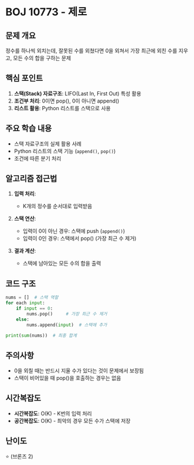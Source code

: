 # BOJ 10773 - 제로

## 문제 개요
정수를 하나씩 외치는데, 잘못된 수를 외쳤다면 0을 외쳐서 가장 최근에 외친 수를 지우고, 모든 수의 합을 구하는 문제

## 핵심 포인트
1. **스택(Stack) 자료구조**: LIFO(Last In, First Out) 특성 활용
2. **조건부 처리**: 0이면 pop(), 0이 아니면 append()
3. **리스트 활용**: Python 리스트를 스택으로 사용

## 주요 학습 내용
- 스택 자료구조의 실제 활용 사례
- Python 리스트의 스택 기능 (`append()`, `pop()`)
- 조건에 따른 분기 처리

## 알고리즘 접근법
1. **입력 처리**:
   - K개의 정수를 순서대로 입력받음
   
2. **스택 연산**:
   - 입력이 0이 아닌 경우: 스택에 push (`append()`)
   - 입력이 0인 경우: 스택에서 pop() (가장 최근 수 제거)
   
3. **결과 계산**:
   - 스택에 남아있는 모든 수의 합을 출력

## 코드 구조
```python
nums = []  # 스택 역할
for each input:
    if input == 0:
        nums.pop()     # 가장 최근 수 제거
    else:
        nums.append(input)  # 스택에 추가
        
print(sum(nums))  # 최종 합계
```

## 주의사항
- 0을 외칠 때는 반드시 지울 수가 있다는 것이 문제에서 보장됨
- 스택이 비어있을 때 pop()을 호출하는 경우는 없음

## 시간복잡도
- **시간복잡도**: O(K) - K번의 입력 처리
- **공간복잡도**: O(K) - 최악의 경우 모든 수가 스택에 저장

## 난이도
⭐ (브론즈 2)